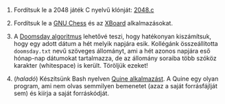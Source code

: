 1. Fordítsuk le a 2048 játék C nyelvű klónját: [2048.c](https://github.com/mevdschee/2048.c)

1. Fordítsuk le a [GNU Chess](http://www.gnu.org/software/chess/) és az [XBoard](http://www.gnu.org/software/xboard/) alkalmazásokat.

1. A [Doomsday algoritmus](http://www.timeanddate.com/date/doomsday-rule.html) lehetővé teszi, hogy hatékonyan kiszámítsuk, hogy egy adott dátum a hét melyik napjára esik. Kollégánk összeállította `doomsday.txt` nevű szöveges állományt, ami a hét azonos napjára eső hónap-nap dátumokat tartalmazza, de az állomány soraiba több szóköz karakter (whitespace) is került. Töröljük ezeket!

1. (*haladó*) Készítsünk Bash nyelven [Quine alkalmazást](https://en.wikipedia.org/wiki/Quine_%28computing%29). A Quine egy olyan program, ami nem olvas semmilyen bemenetet (azaz a saját forrásfájlját sem) és kiírja a saját forráskódját.

